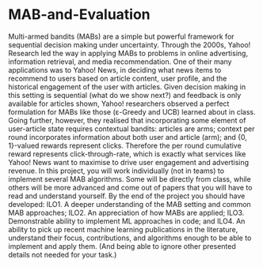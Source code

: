 # MAB-and-Evaluation

Multi-armed bandits (MABs) are a simple but powerful framework for sequential decision making under uncertainty. Through the 2000s, Yahoo! Research led the way in applying MABs to problems in online advertising, information retrieval, and media recommendation. One of their many applications was to Yahoo! News, in deciding what news items to recommend to users based on article content, user profile, and the historical engagement of the user with articles. Given decision making in this setting is sequential (what do we show next?) and feedback is only available for articles shown, Yahoo! researchers observed a perfect formulation for MABs like those (ε-Greedy and UCB) learned about in class. Going further, however, they realised that incorporating some element of user-article state requires contextual bandits: articles are arms; context per round incorporates information about both user and article (arm); and {0, 1}-valued rewards represent clicks. Therefore the per round cumulative reward represents click-through-rate, which is exactly what services like Yahoo! News want to maximise to drive user engagement and advertising revenue. In this project, you will work individually (not in teams) to implement several MAB algorithms. Some will be directly from class, while others will be more advanced and come out of papers that you will have to read and understand yourself.
By the end of the project you should have developed:
ILO1. A deeper understanding of the MAB setting and common MAB approaches;
ILO2. An appreciation of how MABs are applied;
ILO3. Demonstrable ability to implement ML approaches in code; and
ILO4. An ability to pick up recent machine learning publications in the literature, understand their focus, contributions, and algorithms enough to be able to implement and apply them. (And being able to ignore other presented details not needed for your task.)
